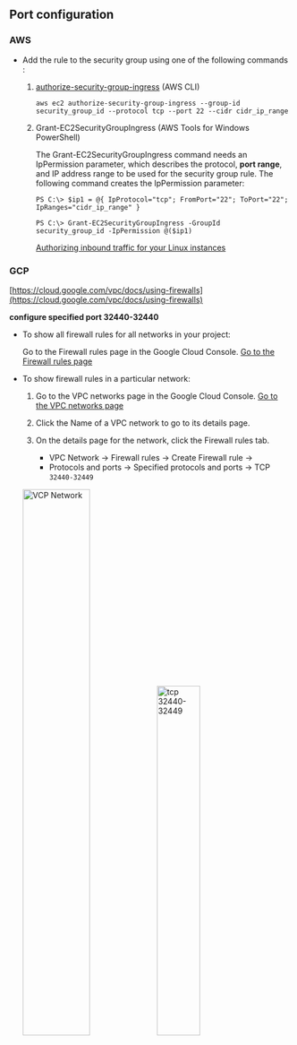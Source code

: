 ## Port configuration


### AWS

* Add the rule to the security group using one of the following commands :   
   
  1. [authorize-security-group-ingress](https://docs.aws.amazon.com/cli/latest/reference/ec2/authorize-security-group-ingress.html) (AWS CLI)
  
     ```
     aws ec2 authorize-security-group-ingress --group-id security_group_id --protocol tcp --port 22 --cidr cidr_ip_range
     ```
  2. Grant-EC2SecurityGroupIngress (AWS Tools for Windows PowerShell)

      The Grant-EC2SecurityGroupIngress command needs an IpPermission parameter, which describes the protocol, **port range**, and IP address range to be used for the security group rule. The following command creates the IpPermission parameter:

      ```
      PS C:\> $ip1 = @{ IpProtocol="tcp"; FromPort="22"; ToPort="22"; IpRanges="cidr_ip_range" }
      ```
      ```
      PS C:\> Grant-EC2SecurityGroupIngress -GroupId security_group_id -IpPermission @($ip1)
      ```
      [Authorizing inbound traffic for your Linux instances](https://docs.aws.amazon.com/zh_tw/AWSEC2/latest/UserGuide/authorizing-access-to-an-instance.html)


### GCP
[https://cloud.google.com/vpc/docs/using-firewalls](https://cloud.google.com/vpc/docs/using-firewalls)

**configure specified port 32440-32440**

* To show all firewall rules for all networks in your project:

   Go to the Firewall rules page in the Google Cloud Console.
   [Go to the Firewall rules page](https://console.cloud.google.com/projectselector2/networking/firewalls/list?_ga=2.261730702.2017250339.1589442185-1859086525.1588041842&_gac=1.82358628.1588216859.Cj0KCQjwy6T1BRDXARIsAIqCTXqCo0_oQvb6HcxxyzQHkDab6BgjD39oKjb6ooePCO-W7_MetqwK1MAaAsuGEALw_wcB&supportedpurview=project)

* To show firewall rules in a particular network:
   1. Go to the VPC networks page in the Google Cloud Console.
      [Go to the VPC networks page](https://console.cloud.google.com/projectselector/networking/networks/list?_ga=2.26188222.2017250339.1589442185-1859086525.1588041842&_gac=1.60104159.1588216859.Cj0KCQjwy6T1BRDXARIsAIqCTXqCo0_oQvb6HcxxyzQHkDab6BgjD39oKjb6ooePCO-W7_MetqwK1MAaAsuGEALw_wcB&supportedpurview=project)
   2. Click the Name of a VPC network to go to its details page.
   3. On the details page for the network, click the Firewall rules tab.

      * VPC Network → Firewall rules → Create Firewall rule →   
      * Protocols and ports → Specified protocols and ports → TCP `32440-32449` 
     
     <img src= "https://github.com/poseidon-network/qlauncher-linux/blob/master/image/GCP%20VPC%20Network.png" width="50%" height="50%" alt="VCP Network" /><img src= "https://github.com/poseidon-network/qlauncher-linux/blob/master/image/GCP%20Ports.png?raw=true" width="40%" height="40%" alt="tcp 32440-32449" />
